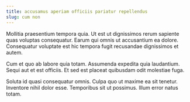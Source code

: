 ```yaml
---
title: accusamus aperiam officiis pariatur repellendus
slug: cum non
---
```


Mollitia praesentium tempora quia. Ut est ut dignissimos rerum sapiente quas voluptas consequatur. Earum qui omnis ut accusantium ea dolore. Consequatur voluptate est hic tempora fugit recusandae dignissimos et autem.

Cum et quo ab labore quia totam. Assumenda expedita quia laudantium. Sequi aut et est officiis. Et sed est placeat quibusdam odit molestiae fuga.

Soluta id quasi consequatur omnis. Culpa quo ut maxime ea sit tenetur. Inventore nihil dolor esse. Temporibus sit ut possimus. Illum error natus totam.
